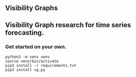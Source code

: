 ## Visibility Graphs

## Visibility Graph research for time series forecasting.

### Get started on your own.
```
python3 -m venv venv
source venv/bin/activate
pip3 install -r requirements.txt
pip3 install vg.py
```